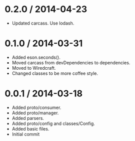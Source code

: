 
0.2.0 / 2014-04-23
==================

 * Updated carcass. Use lodash.

0.1.0 / 2014-03-31
==================

 * Added eson.seconds().
 * Moved carcass from devDependencies to dependencies.
 * Moved to Wiredcraft.
 * Changed classes to be more coffee style.

0.0.1 / 2014-03-18
==================

 * Added proto/consumer.
 * Added proto/manager.
 * Added parsers.
 * Added proto/config and classes/Config.
 * Added basic files.
 * Initial commit
